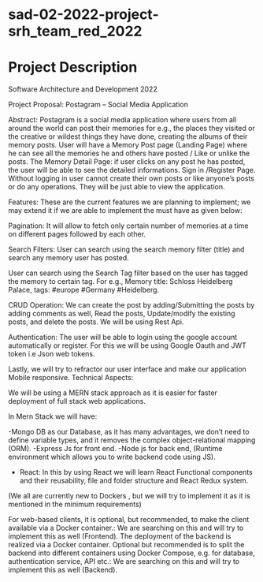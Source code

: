 # sad-02-2022-project-srh_team_red_2022

# Project Description

Software Architecture and Development 2022

Project Proposal: Postagram – Social Media Application


Abstract: Postagram is a social media application where users from all around the world can post their memories for e.g., the places they visited or the creative or wildest things they have done, creating the albums of their memory posts. 
User will have a Memory Post page (Landing Page) where he can see all the memories he and others have posted / Like or unlike the posts.
The Memory Detail Page: if user clicks on any post he has posted, the user will be able to see the detailed informations.
Sign in /Register Page. Without logging in user cannot create their own posts or like anyone’s posts or do any operations. They will be just able to view the application.

Features:  These are the current features we are planning to implement; we may extend it if we are able to implement the must have as given below:

Pagination: It will allow to fetch only certain number of memories at a time on different pages followed by each other.

Search Filters:
User can search using the search memory filter (title) and search any memory user has posted.

User can search using the Search Tag filter based on the user has tagged the memory to certain tag. For e.g., Memory title: Schloss Heidelberg Palace, tags: #europe #Germany #Heidelberg.

CRUD Operation: We can create the post by adding/Submitting the posts by adding comments as well, Read the posts, Update/modify the existing posts, and delete the posts. We will be using Rest Api.

Authentication: The user will be able to login using the google account automatically or register. For this we will be using Google Oauth and JWT token i.e Json web tokens.

Lastly, we will try to refractor our user interface and make our application Mobile responsive.
Technical Aspects:

We will be using a MERN stack approach as it is easier for faster deployment of full stack web applications.

In Mern Stack we will have:

-Mongo DB as our Database, as it has many advantages, we don’t need to define variable types, and it removes the complex object-relational mapping (ORM).
-Express Js for front end.
-Node js for back end, (Runtime environment which allows you to write backend code using JS).
- React: In this by using React we will learn React Functional components and their reusability, file and folder structure and React Redux system.

(We all are currently new to Dockers , but we will try to implement it as it is mentioned in the minimum requirements)

For web-based clients, it is optional, but recommended, to make the client available via a Docker container.: We are searching on this and will try to implement this as well (Frontend).
The deployment of the backend is realized via a Docker container. Optional but recommended is to split the backend into different containers using Docker Compose, e.g. for database, authentication service, API etc.:  We are searching on this and will try to implement this as well (Backend).
